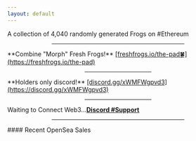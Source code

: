 ```yaml
---
layout: default
---
```

<title>freshfrogs.io</title>A collection of 4,040 randomly generated Frogs on #Ethereum
<hr style="width: 60%; margin-left: auto; margin-right: auto;">
**Combine "Morph" Fresh Frogs!** <ins>[freshfrogs.io/the-pad🍀](https://freshfrogs.io/the-pad)</ins>
<hr style="width: 30%; margin-left: auto; margin-right: auto;">
**Holders only discord!** <ins>[discord.gg/xWMFWgpvd3](https://discord.gg/xWMFWgpvd3)</ins>
<hr style="width: 30%; margin-left: auto; margin-right: auto;">
<div id="pre" class="mintingTextWhite2">Waiting to Connect Web3...<a href="https://discord.gg/xWMFWgpvd3" target="_blank" class="pointer"><strong><u>Discord #Support</u></strong></a></div>
<hr style="width: 60%; margin-left: auto; margin-right: auto;">
#### Recent OpenSea Sales